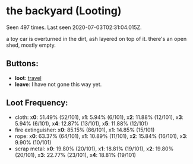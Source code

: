 # the backyard (Looting)

Seen 497 times. Last seen 2020-07-03T02:31:04.015Z.

a toy car is overturned in the dirt, ash layered on top of it. there's an open shed, mostly empty.

## Buttons:

- **loot**: [travel](travel-travel.md)
- **leave**: I have not gone this way yet.

## Loot Frequency:

  - cloth: x**0**: 51.49% (52/101), x**1**: 5.94% (6/101), x**2**: 11.88% (12/101), x**3**: 5.94% (6/101), x**4**: 12.87% (13/101), x**5**: 11.88% (12/101)
  - fire extinguisher: x**0**: 85.15% (86/101), x**1**: 14.85% (15/101)
  - rope: x**0**: 63.37% (64/101), x**1**: 10.89% (11/101), x**2**: 15.84% (16/101), x**3**: 9.90% (10/101)
  - scrap metal: x**0**: 19.80% (20/101), x**1**: 18.81% (19/101), x**2**: 19.80% (20/101), x**3**: 22.77% (23/101), x**4**: 18.81% (19/101)